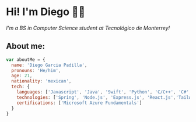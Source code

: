 # Hi! I'm Diego 👋🏼

_I'm a BS in Computer Science student at Tecnológico de Monterrey!_

## About me:

```javascript
var aboutMe = {
  name: 'Diego Garcia Padilla',
  pronouns: 'He/him',
  age: 21,
  nationality: 'mexican',
  tech: {
    languages: ['Javascript', 'Java', 'Swift', 'Python', 'C/C++', 'C#', 'HTML', 'CSS, 'SQL],
    technologies: ['Spring', 'Node.js', 'Express.js', 'React.js','Tailwind', 'SQL', 'Azure', 'iOS'],
    certifications: ['Microsoft Azure Fundamentals'] 
  }
}
```
